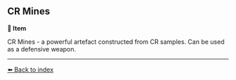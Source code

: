 ## CR Mines

**📜 Item**

CR Mines - a powerful artefact constructed from CR samples. Can be used as a defensive weapon.


----------
[⬅️ Back to index](../#8360_s)